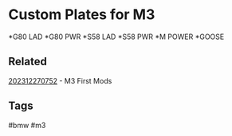 # Custom Plates for M3
*G80 LAD
*G80 PWR
*S58 LAD
*S58 PWR
*M POWER
*GOOSE


## Related
[202312270752](../202312270752) - M3 First Mods


## Tags
#bmw #m3
